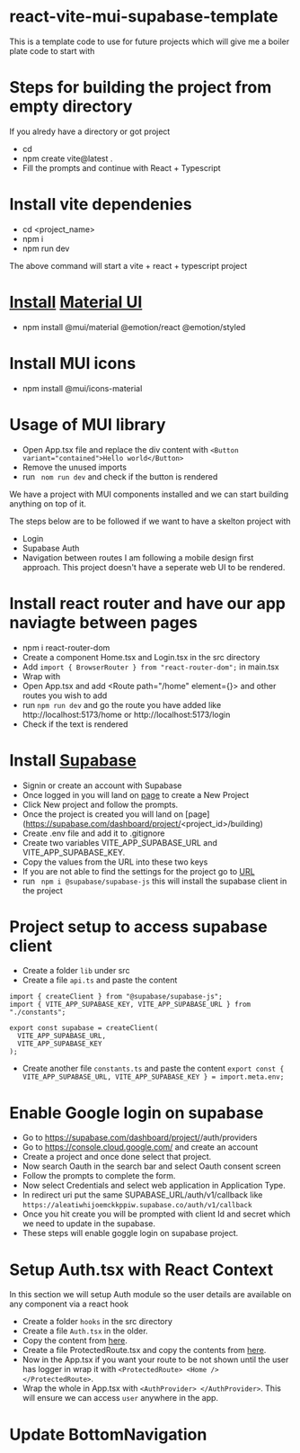 # react-vite-mui-supabase-template
This is a  template code to use for future projects which will give me a boiler plate code to start with

# Steps for building the project from empty directory 

If you alredy have a directory or got project
- cd <folder>
- npm create vite@latest .
- Fill the prompts and continue with React + Typescript

# Install vite dependenies 
- cd <project_name>
- npm i
- npm run dev

The above command will start a vite + react + typescript project

# [Install](https://mui.com/material-ui/getting-started/installation/) [Material UI](https://mui.com/material-ui/getting-started/)
- npm install @mui/material @emotion/react @emotion/styled

# Install MUI icons 
- npm install @mui/icons-material


# Usage of MUI library 
- Open App.tsx file and replace the div content with  `<Button variant="contained">Hello world</Button>`
- Remove the unused imports
- run ` nom run dev` and check if the button is rendered 

We have a project with MUI components installed and we can start building anything on top of it. 

The steps below are to be followed if we want to have a skelton project with 
- Login 
- Supabase Auth
- Navigation between routes 
I am following a mobile design first approach. This project doesn't have a seperate web UI to be rendered. 


# Install react router and have our app naviagte between pages

- npm i react-router-dom
- Create a component Home.tsx and Login.tsx in the src directory
- Add `import { BrowserRouter } from "react-router-dom";` in main.tsx
- Wrap <App/> with <BrowserRouter>
- Open App.tsx and add <Routes> <Route path="/home" element={<Home/>}> </Route></Routes> and other routes you wish to add
- run `npm run dev` and go the route you have added like http://localhost:5173/home or http://localhost:5173/login
- Check if the text is rendered

# Install [Supabase](https://supabase.com/) 
- Signin or create an account with Supabase
- Once logged in you will land on [page](https://supabase.com/dashboard/projects) to create a New Project 
- Click New project and follow the prompts.
- Once the project is created you will land on [page] (https://supabase.com/dashboard/project/<project_id>/building)
- Create .env file and add it to .gitignore
- Create two variables VITE_APP_SUPABASE_URL and VITE_APP_SUPABASE_KEY. 
- Copy the values from the URL into these two keys
- If you are not able to find the settings for the project go to [URL](https://supabase.com/dashboard/project/<project_id>/settings/api)
- run ` npm i @supabase/supabase-js` this will install the supabase client in the project

# Project setup to access supabase client
- Create a folder `lib` under src 
- Create a file `api.ts` and paste the content 
```
import { createClient } from "@supabase/supabase-js";
import { VITE_APP_SUPABASE_KEY, VITE_APP_SUPABASE_URL } from "./constants";

export const supabase = createClient(
  VITE_APP_SUPABASE_URL,
  VITE_APP_SUPABASE_KEY
); 
```
- Create another file `constants.ts` and paste the content ```export const { VITE_APP_SUPABASE_URL, VITE_APP_SUPABASE_KEY } = import.meta.env;```

# Enable Google login on supabase
- Go to https://supabase.com/dashboard/project/<pid>/auth/providers
- Go to https://console.cloud.google.com/ and create an account
- Create a project and once done select that project.
- Now search Oauth in the search bar and select Oauth consent screen
- Follow the prompts to complete the form.
- Now select Credentials and select web application in Application Type.
- In redirect uri put the same SUPABASE_URL/auth/v1/callback like `https://aleatiwhijoemckkppiw.supabase.co/auth/v1/callback`
- Once you hit create you will be prompted with client Id and secret which we need to update in the supabase. 
- These steps will enable goggle login on supabase project. 

# Setup Auth.tsx with React Context

In this section we will setup Auth module so the user details are available on any component via a react hook

- Create a folder `hooks` in the src directory 
- Create a file `Auth.tsx` in the older. 
- Copy the content from [here]().
- Create a file ProtectedRoute.tsx and copy the contents from [here]().
- Now in the App.tsx if you want your route to be not shown until the user has logger in wrap it with `<ProtectedRoute> <Home /> </ProtectedRoute>`. 
- Wrap the whole in App.tsx with  `<AuthProvider> </AuthProvider>`. This will ensure we can access `user` anywhere in the app. 

# Update BottomNavigation

